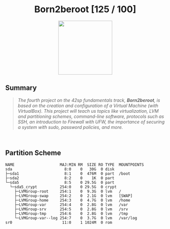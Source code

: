 <div align="center"><h1>Born2beroot [125 / 100]</h1></div>

<div align="center">
   <a href="https://github.com/ArthurSobreira/42_libft" target="_blank">
      <img height=170 src="https://github.com/byaliego/42-project-badges/raw/main/badges/born2berootm.png" hspace = "10">
   </a>
</div>

## Summary
> <i>The fourth project on the 42sp fundamentals track, <strong>Born2beroot</strong>, is based on the creation and configuration</i>
> <i>of a Virtual Machine (with VirtualBox). This project will teach us topics like virtualization, LVM and partitioning schemes, </i>
> <i>command-line software, protocols such as SSH, an introduction to Firewall with UFW, the importance of securing a system with sudo, password policies, and more.</i>

<br>

## Partition Scheme

```
NAME                    MAJ:MIN RM  SIZE RO TYPE  MOUNTPOINTS
sda                       8:0    0   30G  0 disk
├─sda1                    8:1    0  476M  0 part  /boot
├─sda2                    8:2    0    1K  0 part
└─sda5                    8:5    0 29.5G  0 part
  └─sda5_crypt          254:0    0 29.5G  0 crypt
    ├─LVMGroup-root     254:1    0  9.3G  0 lvm   /
    ├─LVMGroup-swap     254:2    0  2.1G  0 lvm   [SWAP]
    ├─LVMGroup-home     254:3    0  4.7G  0 lvm   /home
    ├─LVMGroup-var      254:4    0  2.8G  0 lvm   /var
    ├─LVMGroup-srv      254:5    0  2.8G  0 lvm   /srv
    ├─LVMGroup-tmp      254:6    0  2.8G  0 lvm   /tmp
    └─LVMGroup-var--log 254:7    0  3.7G  0 lvm   /var/log
sr0                      11:0    1 1024M  0 rom
```
